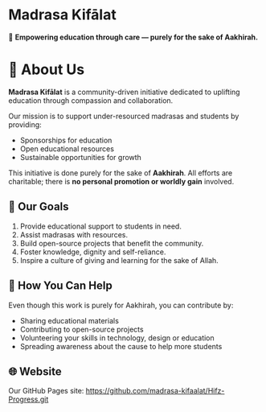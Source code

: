 # Madrasa Kifālat 

🌿 **Empowering education through care — purely for the sake of Aakhirah.**


# 🌟 About Us

**Madrasa Kifālat** is a community-driven initiative dedicated to uplifting education through compassion and collaboration.

Our mission is to support under-resourced madrasas and students by providing:

- Sponsorships for education
- Open educational resources
- Sustainable opportunities for growth

This initiative is done purely for the sake of **Aakhirah**. All efforts are charitable; there is **no personal promotion or worldly gain** involved.


## 🎯 Our Goals

1. Provide educational support to students in need.  
2. Assist madrasas with resources.  
3. Build open-source projects that benefit the community.  
4. Foster knowledge, dignity and self-reliance.  
5. Inspire a culture of giving and learning for the sake of Allah.


## 🤝 How You Can Help

Even though this work is purely for Aakhirah, you can contribute by:

- Sharing educational materials  
- Contributing to open-source projects  
- Volunteering your skills in technology, design or education  
- Spreading awareness about the cause to help more students


## 🌐 Website

Our GitHub Pages site:  https://github.com/madrasa-kifaalat/Hifz-Progress.git

